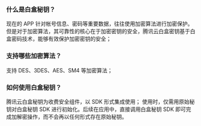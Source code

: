 ### 什么是白盒秘钥？
现在的 APP 针对帐号信息、密码等重要数据，往往使用加密算法进行加密保护。但是对于加密算法，其可靠性的核心在于加密密钥的安全，腾讯云白盒密钥基于白盒密码技术，能够有效保护加密密钥的安全；

### 支持哪些加密算法？
支持 DES、3DES、AES、SM4 等加密算法；

### 如何使用白盒秘钥？
腾讯云白盒秘钥为收费安全组件，以 SDK 形式集成使用；
使用时，仅需用原始秘钥对白盒秘钥 SDK 进行初始化。后续在应用中，直接调用白盒秘钥 SDK 即可完成加解密操作，而不会再以任何形式存在原始秘钥。
